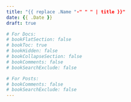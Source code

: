 ```yaml
---
title: "{{ replace .Name "-" " " | title }}"
date: {{ .Date }}
draft: true

# For Docs:
# bookFlatSection: false
# bookToc: true
# bookHidden: false
# bookCollapseSection: false
# bookComments: false
# bookSearchExclude: false

# For Posts:
# bookComments: false
# bookSearchExclude: false
---
```

